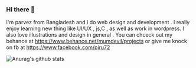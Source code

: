 ### Hi there 👋

I'm parvez from Bangladesh and I do web design and development . I really enjoy learning new thing like UI/UX , js,C  , as well as work in wordpress. I also love illustrations and design in general  . You can chceck out my behance at https://www.behance.net/mumdevil/projects or give me knock on fb at  https://www.facebook.com/piru72

![Anurag's github stats](https://github-readme-stats.vercel.app/api?username=piru72)
